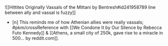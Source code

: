 ![[Hittites Originally Vassals of the Mittani by Bentresh#id241958789 line between ally and vassal is fuzzy]]
- [n] This reminds me of how Athenian allies were really vassals; #pkm/crossReference with [[We Condone It by Our Silence by Rebecca Futo Kennedy]] & [[Athens, a small city of 250k, gave rise to a miracle in 500... by reddit.com]].
